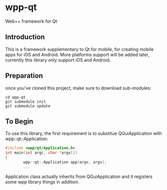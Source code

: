 # wpp-qt
Web++ framework for Qt

## Introduction

This is a framework supplementary to Qt for mobile, for creating mobile apps for iOS and Android. More platforms support will be added later, currently this library only support iOS and Android.

## Preparation
once you've cloned this project, make sure to download sub-modules:
```
cd wpp-qt
git submodule init
git submodule update
```


## To Begin
To use this library, the first requirement is to substitue QGuiApplication with wpp::qt::Application:
```c++
#include <wpp/qt/Application.h>
int main(int argc, char *argv[])
{
        wpp::qt::Application app(argc, argv);
        ...
```
Application class actually inherits from QGuiApplication and it registers some wpp library things in addition.

